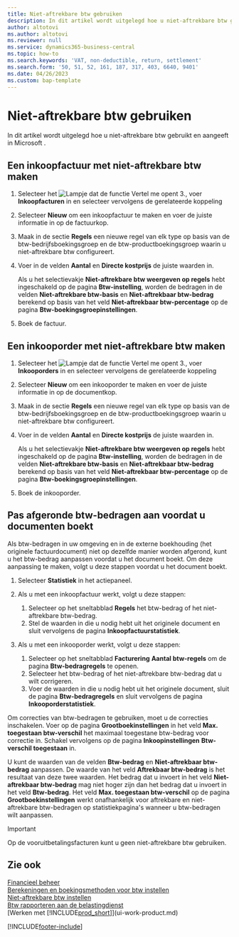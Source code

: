 ```yaml
---
title: Niet-aftrekbare btw gebruiken
description: In dit artikel wordt uitgelegd hoe u niet-aftrekbare btw gebruikt en aangeeft in Microsoft .
author: altotovi
ms.author: altotovi
ms.reviewer: null
ms.service: dynamics365-business-central
ms.topic: how-to
ms.search.keywords: 'VAT, non-deductible, return, settlement'
ms.search.form: '50, 51, 52, 161, 187, 317, 403, 6640, 9401'
ms.date: 04/26/2023
ms.custom: bap-template
---
```


# <a name="use-non-deductible-vat"></a>Niet-aftrekbare btw gebruiken

In dit artikel wordt uitgelegd hoe u niet-aftrekbare btw gebruikt en aangeeft in Microsoft .

## <a name="create-a-purchase-invoice-with-non-deductible-vat"></a>Een inkoopfactuur met niet-aftrekbare btw maken

1. Selecteer het ![Lampje dat de functie Vertel me opent 3.](media/ui-search/search_small.png "Vertel me wat u wilt doen"), voer **Inkoopfacturen** in en selecteer vervolgens de gerelateerde koppeling
2. Selecteer **Nieuw** om een inkoopfactuur te maken en voer de juiste informatie in op de factuurkop.
3. Maak in de sectie **Regels** een nieuwe regel van elk type op basis van de btw-bedrijfsboekingsgroep en de btw-productboekingsgroep waarin u niet-aftrekbare btw configureert.
4. Voer in de velden **Aantal** en **Directe kostprijs** de juiste waarden in.

    Als u het selectievakje **Niet-aftrekbare btw weergeven op regels** hebt ingeschakeld op de pagina **Btw-instelling**, worden de bedragen in de velden **Niet-aftrekbare btw-basis** en **Niet-aftrekbaar btw-bedrag** berekend op basis van het veld **Niet-aftrekbaar btw-percentage** op de pagina **Btw-boekingsgroepinstellingen**.

5. Boek de factuur.

## <a name="create-a-purchase-order-with-non-deductible-vat"></a>Een inkooporder met niet-aftrekbare btw maken

1. Selecteer het ![Lampje dat de functie Vertel me opent 3.](media/ui-search/search_small.png "Vertel me wat u wilt doen"), voer **Inkooporders** in en selecteer vervolgens de gerelateerde koppeling
2. Selecteer **Nieuw** om een inkooporder te maken en voer de juiste informatie in op de documentkop.
3. Maak in de sectie **Regels** een nieuwe regel van elk type op basis van de btw-bedrijfsboekingsgroep en de btw-productboekingsgroep waarin u niet-aftrekbare btw configureert.
4. Voer in de velden **Aantal** en **Directe kostprijs** de juiste waarden in.

    Als u het selectievakje **Niet-aftrekbare btw weergeven op regels** hebt ingeschakeld op de pagina **Btw-instelling**, worden de bedragen in de velden **Niet-aftrekbare btw-basis** en **Niet-aftrekbaar btw-bedrag** berekend op basis van het veld **Niet-aftrekbaar btw-percentage** op de pagina **Btw-boekingsgroepinstellingen**.

5. Boek de inkooporder.

## <a name="adjust-rounded-vat-amounts-before-document-posting"></a>Pas afgeronde btw-bedragen aan voordat u documenten boekt

Als btw-bedragen in uw omgeving en in de externe boekhouding (het originele factuurdocument) niet op dezelfde manier worden afgerond, kunt u het btw-bedrag aanpassen voordat u het document boekt. Om deze aanpassing te maken, volgt u deze stappen voordat u het document boekt.

1. Selecteer **Statistiek** in het actiepaneel.
2. Als u met een inkoopfactuur werkt, volgt u deze stappen:

    1. Selecteer op het sneltabblad **Regels** het btw-bedrag of het niet-aftrekbare btw-bedrag.
    2. Stel de waarden in die u nodig hebt uit het originele document en sluit vervolgens de pagina **Inkoopfactuurstatistiek**.

3.  Als u met een inkooporder werkt, volgt u deze stappen:

    1. Selecteer op het sneltabblad **Facturering** **Aantal btw-regels** om de pagina **Btw-bedragregels** te openen.
    2. Selecteer het btw-bedrag of het niet-aftrekbare btw-bedrag dat u wilt corrigeren.
    3. Voer de waarden in die u nodig hebt uit het originele document, sluit de pagina **Btw-bedragregels** en sluit vervolgens de pagina **Inkooporderstatistiek**.

Om correcties van btw-bedragen te gebruiken, moet u de correcties inschakelen. Voer op de pagina **Grootboekinstellingen** in het veld **Max. toegestaan btw-verschil** het maximaal toegestane btw-bedrag voor correctie in. Schakel vervolgens op de pagina **Inkoopinstellingen** **Btw-verschil toegestaan** in.

U kunt de waarden van de velden **Btw-bedrag** en **Niet-aftrekbaar btw-bedrag** aanpassen. De waarde van het veld **Aftrekbaar btw-bedrag** is het resultaat van deze twee waarden. Het bedrag dat u invoert in het veld **Niet-aftrekbaar btw-bedrag** mag niet hoger zijn dan het bedrag dat u invoert in het veld **Btw-bedrag**. Het veld **Max. toegestaan btw-verschil** op de pagina **Grootboekinstellingen** werkt onafhankelijk voor aftrekbare en niet-aftrekbare btw-bedragen op statistiekpagina's wanneer u btw-bedragen wilt aanpassen.

> [!IMPORTANT]
> Op de vooruitbetalingsfacturen kunt u geen niet-aftrekbare btw gebruiken.

## <a name="see-also"></a>Zie ook

[Financieel beheer](finance.md)  
[Berekeningen en boekingsmethoden voor btw instellen](finance-setup-vat.md)  
[Niet-aftrekbare btw instellen](finance-setup-nondeductible-vat.md)  
[Btw rapporteren aan de belastingdienst](finance-how-report-vat.md)  
[Werken met [!INCLUDE[prod_short](includes/prod_short.md)]](ui-work-product.md)

[!INCLUDE[footer-include](includes/footer-banner.md)]
